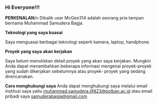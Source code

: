 ### Hi Everyone!!!


**PERKENALAN**/n
  Dibalik user McGee314 adalah seorang pria tampan bernama Muhammad Samudera Bagja.

**Teknologi yang saya kuasai**

  Saya menguasai berbagai teknologi seperti kamera, laptop, handphone.

**Proyek yang saya akan kerjakan**

   Saya belum menuliskan detail proyek yang akan saya kerjakan. Mungkin Anda dapat menambahkan     beberapa informasi mengenai proyek-proyek yang sudah dikerjakan sebelumnya atau proyek-    proyek yang sedang direncanakan.

**Cara menghubungi saya**
  Anda dapat menghubungi saya melalui email institusi saya yaitu 
    muhammad.samudera.tif423@polban.ac.id
  atau email pribadi saya 
    samuderabagja@gmail.com
<!--
**McGee314/McGee314** is a ✨ _special_ ✨ repository because its `README.md` (this file) appears on your GitHub profile.

Here are some ideas to get you started:

- 🔭 I’m currently working on ...
- 🌱 I’m currently learning ...
- 👯 I’m looking to collaborate on ...
- 🤔 I’m looking for help with ...
- 💬 Ask me about ...
- 📫 How to reach me: ...
- 😄 Pronouns: ...
- ⚡ Fun fact: ...
-->
